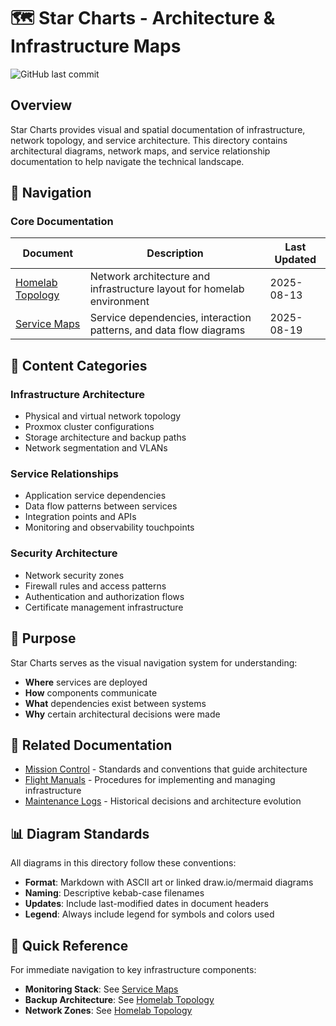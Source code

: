# 🗺️ Star Charts - Architecture & Infrastructure Maps

![GitHub last commit](https://img.shields.io/github/last-commit/basher83/docs?path=star-charts/README.md&display_timestamp=committer)

## Overview

Star Charts provides visual and spatial documentation of infrastructure, network topology, and
service architecture. This directory contains architectural diagrams, network maps, and service
relationship documentation to help navigate the technical landscape.

## 📍 Navigation

### Core Documentation

| Document                                  | Description                                                            | Last Updated |
| ----------------------------------------- | ---------------------------------------------------------------------- | ------------ |
| [Homelab Topology](./homelab-topology.md) | Network architecture and infrastructure layout for homelab environment | 2025-08-13   |
| [Service Maps](./service-maps.md)         | Service dependencies, interaction patterns, and data flow diagrams     | 2025-08-19   |

## 🔭 Content Categories

### Infrastructure Architecture

- Physical and virtual network topology
- Proxmox cluster configurations
- Storage architecture and backup paths
- Network segmentation and VLANs

### Service Relationships

- Application service dependencies
- Data flow patterns between services
- Integration points and APIs
- Monitoring and observability touchpoints

### Security Architecture

- Network security zones
- Firewall rules and access patterns
- Authentication and authorization flows
- Certificate management infrastructure

## 🎯 Purpose

Star Charts serves as the visual navigation system for understanding:

- **Where** services are deployed
- **How** components communicate
- **What** dependencies exist between systems
- **Why** certain architectural decisions were made

## 🔗 Related Documentation

- [Mission Control](../mission-control/) - Standards and conventions that guide architecture
- [Flight Manuals](../flight-manuals/) - Procedures for implementing and managing infrastructure
- [Maintenance Logs](../maintenance-logs/) - Historical decisions and architecture evolution

## 📊 Diagram Standards

All diagrams in this directory follow these conventions:

- **Format**: Markdown with ASCII art or linked draw.io/mermaid diagrams
- **Naming**: Descriptive kebab-case filenames
- **Updates**: Include last-modified dates in document headers
- **Legend**: Always include legend for symbols and colors used

## 🚀 Quick Reference

For immediate navigation to key infrastructure components:

- **Monitoring Stack**: See [Service Maps](./service-maps.md#monitoring--observability)
- **Backup Architecture**: See [Homelab Topology](./homelab-topology.md#backup-infrastructure)
- **Network Zones**: See [Homelab Topology](./homelab-topology.md#network-segmentation)

